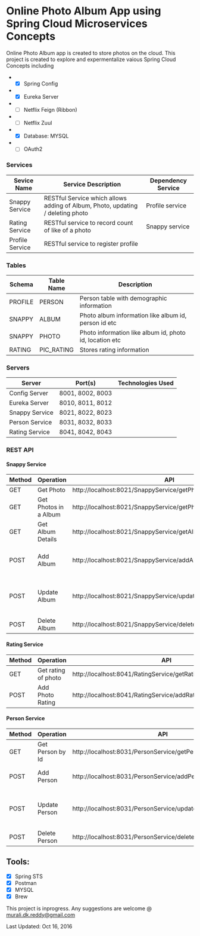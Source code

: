 # Online Photo Album App using Spring Cloud Microservices Concepts

Online Photo Album app is created to store photos on the cloud. This project is created to explore and expermentalize vaious Spring Cloud Concepts including

* - [x] Spring Config 
* - [x] Eureka Server
* - [ ] Netflix Feign (Ribbon)
* - [ ] Netflix Zuul
* - [x] Database: MYSQL
* - [ ] OAuth2

### Services

Sevice Name    | Service Description                                                                |Dependency Service
---------------|------------------------------------------------------------------------------------|-------------------
Snappy Service | RESTful Service which allows adding of Album, Photo, updating / deleting photo     |Profile service
Rating Service | RESTful service to record count of like of a photo                                 |Snappy service
Profile Service| RESTful service to register profile                                                |

### Tables

Schema |Table Name | Description  
-------|-----------|---------------------------------------------------------
PROFILE|PERSON     | Person table with demographic information 
SNAPPY |ALBUM      | Photo album information like album id, person id etc
SNAPPY |PHOTO      | Photo information like album id, photo id, location etc
RATING |PIC_RATING | Stores rating information


### Servers
Server         | Port(s)          | Technologies Used
---------------|------------------|----------------
Config Server  | 8001, 8002, 8003 |
Eureka Server  | 8010, 8011, 8012 |
Snappy Service | 8021, 8022, 8023 |
Person Service | 8031, 8032, 8033 |
Rating Service | 8041, 8042, 8043 |

### REST API
#### Snappy Service
Method  | Operation            | API                                                             | JSON Input
--------|----------------------|-----------------------------------------------------------------|------------
GET     |Get Photo             | http://localhost:8021/SnappyService/getPhotoById/{photoId}      |
GET     |Get Photos in a Album | http://localhost:8021/SnappyService/getPhotosByAlbumId/{albumId}| 
GET     |Get Album Details     | http://localhost:8021/SnappyService/getAlbumDetailsById/{albumId}|
POST    |Add Album             | http://localhost:8021/SnappyService/addAlbum                   | {"description": "AlbumM2", "personId": 2 }
POST    |Update Album          | http://localhost:8021/SnappyService/updateAlbum                | { "albumId": 4, "description": "Album Kiran", "personId": 2 }
POST    |Delete Album          | http://localhost:8021/SnappyService/deleteAlbum/{albumId}      |

#### Rating Service
Method  | Operation            | API
--------|----------------------|--------------------------------------------------------------------
GET     | Get rating of photo  | http://localhost:8041/RatingService/getRatingByPhotoId/{photoId}
POST    | Add Photo Rating     | http://localhost:8041/RatingService/addRatingByPhotoId/{photoId}


#### Person Service
Method  | Operation            | API                                                           | JSON Input
--------|----------------------|---------------------------------------------------------------|-----
GET     | Get Person by Id     | http://localhost:8031/PersonService/getPersonsById/{personId} |
POST    | Add Person           |http://localhost:8031/PersonService/addPerson                  |{"emailId": "bob@email.com", "name": "Bob" } 
POST    | Update Person        |http://localhost:8031/PersonService/updatePerson               |{ "personId": 3, "emailId": "bob@gmail.com", "name": "Bob Hillman" }
POST    | Delete Person        | http://localhost:8031/PersonService/deletePerson/{personId}   |

## Tools:
 - [x] Spring STS
 - [x] Postman
 - [x] MYSQL 
 - [x] Brew

This  project is inprogress. Any suggestions are welcome @ murali.dk.reddy@gmail.com

Last Updated: Oct 16, 2016
